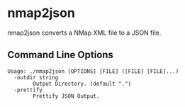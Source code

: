 # nmap2json

nmap2json converts a NMap XML file to a JSON file.

## Command Line Options

	Usage: ./nmap2json [OPTIONS] [FILE] ([FILE] [FILE]...)
	  -outdir string
	    	Output Directory. (default ".")
	  -prettify
	    	Prettify JSON Output.
